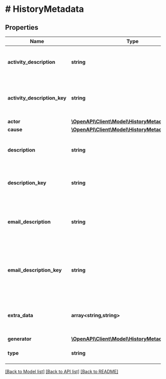 # # HistoryMetadata

## Properties

Name | Type | Description | Notes
------------ | ------------- | ------------- | -------------
**activity_description** | **string** | The activity described in the history record. | [optional]
**activity_description_key** | **string** | The key of the activity described in the history record. | [optional]
**actor** | [**\OpenAPI\Client\Model\HistoryMetadataActor**](HistoryMetadataActor.md) |  | [optional]
**cause** | [**\OpenAPI\Client\Model\HistoryMetadataCause**](HistoryMetadataCause.md) |  | [optional]
**description** | **string** | The description of the history record. | [optional]
**description_key** | **string** | The description key of the history record. | [optional]
**email_description** | **string** | The description of the email address associated the history record. | [optional]
**email_description_key** | **string** | The description key of the email address associated the history record. | [optional]
**extra_data** | **array<string,string>** | Additional arbitrary information about the history record. | [optional]
**generator** | [**\OpenAPI\Client\Model\HistoryMetadataGenerator**](HistoryMetadataGenerator.md) |  | [optional]
**type** | **string** | The type of the history record. | [optional]

[[Back to Model list]](../../README.md#models) [[Back to API list]](../../README.md#endpoints) [[Back to README]](../../README.md)
